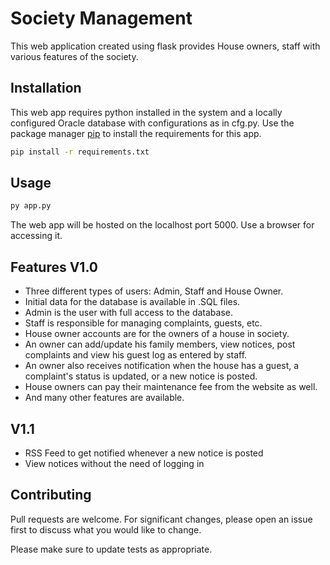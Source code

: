 # Society Management

This web application created using flask provides House owners, staff with various features of the society.

## Installation

This web app requires python installed in the system and a locally configured Oracle database with configurations as in cfg.py.
Use the package manager [pip](https://pip.pypa.io/en/stable/) to install the requirements for this app.

```bash
pip install -r requirements.txt
```

## Usage

```bash
py app.py
```

The web app will be hosted on the localhost port 5000. Use a browser for accessing it.

## Features V1.0

- Three different types of users: Admin, Staff and House Owner.
- Initial data for the database is available in .SQL files.
- Admin is the user with full access to the database.
- Staff is responsible for managing complaints, guests, etc.
- House owner accounts are for the owners of a house in society.
- An owner can add/update his family members, view notices, post complaints and view his guest log as entered by staff.
- An owner also receives notification when the house has a guest, a complaint's status is updated, or a new notice is posted.
- House owners can pay their maintenance fee from the website as well.
- And many other features are available.

## V1.1
- RSS Feed to get notified whenever a new notice is posted
- View notices without the need of logging in

## Contributing
Pull requests are welcome. For significant changes, please open an issue first to discuss what you would like to change.

Please make sure to update tests as appropriate.
